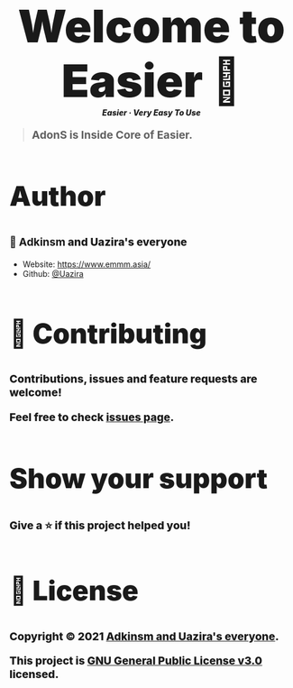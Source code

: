 <style>
    h2 {
        font-size: 3rem;
        font-weight: 900;
    }
    hhs {
        font-size: 5rem;
        font-weight: 1000;
    }
    p {
        font-size: 1.2rem;
        font-weight: 800;
    }
    em {
        font-weight: 800
    }
</style>

<div align="center">
    <hhs style="font-size: 5rem">Welcome to Easier 👋</hhs><br>
    <em>Easier · Very Easy To Use</em>
</div>

> <strong>AdonS is Inside Core of Easier.</strong>

## Author

👤 **Adkinsm** and Uazira's everyone

- Website: https://www.emmm.asia/
- Github: [@Uazira](https://github.com/Uazira)

## 🤝 Contributing

Contributions, issues and feature requests are welcome!

Feel free to check [issues page](https://github.com/Uazira/AdonS/issues).

## Show your support

Give a ⭐️ if this project helped you!

## 📝 License

Copyright © 2021 [Adkinsm and Uazira's everyone](https://github.com/Uazira).

This project is [GNU General Public License v3.0](https://github.com/Uazira/AdonS/blob/main/LICENSE) licensed.

